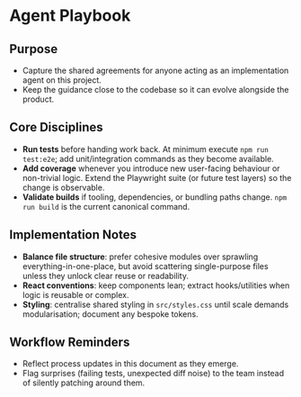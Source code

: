 # Agent Playbook

## Purpose
- Capture the shared agreements for anyone acting as an implementation agent on this project.
- Keep the guidance close to the codebase so it can evolve alongside the product.

## Core Disciplines
- **Run tests** before handing work back. At minimum execute `npm run test:e2e`; add unit/integration commands as they become available.
- **Add coverage** whenever you introduce new user-facing behaviour or non-trivial logic. Extend the Playwright suite (or future test layers) so the change is observable.
- **Validate builds** if tooling, dependencies, or bundling paths change. `npm run build` is the current canonical command.

## Implementation Notes
- **Balance file structure**: prefer cohesive modules over sprawling everything-in-one-place, but avoid scattering single-purpose files unless they unlock clear reuse or readability.
- **React conventions**: keep components lean; extract hooks/utilities when logic is reusable or complex.
- **Styling**: centralise shared styling in `src/styles.css` until scale demands modularisation; document any bespoke tokens.

## Workflow Reminders
- Reflect process updates in this document as they emerge.
- Flag surprises (failing tests, unexpected diff noise) to the team instead of silently patching around them.
